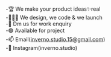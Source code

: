 -🏆 We make your product ideas✨real<br>
-👨🏻‍💻 We design, we code & we launch<br>
-💌 Dm us for work enquiry<br>
-🟢 Available for project<br>
-📫 Email(inverno.studio.15@gmail.com) <br>
-📱 Instagram(inverno.studio)<br>


